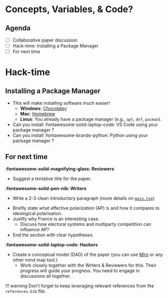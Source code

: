 # Concepts, Variables, & Code?

## Agenda
- [ ] Collaborative paper discussion 
- [ ] Hack-time: Installing a Package Manager
- [ ] For next time 

<!-- ## Notebook -->
<!-- - [:fontawesome-solid-file-code: Getting Started with Python](https://colab.research.google.com/github/mickaeltemporao/itds/blob/main/materials/01-getting-started.ipynb) -->

# Hack-time

## Installing a Package Manager
- This will make installing software much easier!
    - **Windows**: [Chocolatey](https://chocolatey.org/install)  
    - **Mac**: [Homebrew](https://brew.sh/)  
    - **Linux**: You already have a package manager (e.g., `apt`, `dnf`, `pacman`).  
- Can you install :fontawesome-solid-laptop-code: VS Code using your package manager ?
- Can you install :fontawesome-brands-python: Python using your package manager ?


<!-- - Make sure everyone joined the shared [GitHub repository](https://github.com/mickaeltemporao/paper-spsc-2026). -->
<!-- - Upload the some relevant codebooks or docs to our shared repository. -->
<!-- - Add a relevant commit message to describe your contribution. -->
<!-- - Push your changes to GitHub. -->

## For next time

**:fontawesome-solid-magnifying-glass: Reviewers**

- Suggest a tentative title for the paper.

**:fontawesome-solid-pen-nib: Writers**

- Write a 2-3 clean introductory paragraph (more details on [`main.typ`](https://typst.app/project/pItoK1GB7GRHDp8jniBMuD))
* Briefly state what affective polarization (AP) is and how it compares to ideological polarisation.
* Justify why France is an interesting case.
    * Discuss how electoral systems and multiparty competition can influence AP?
* End the section with clear hypotheses.

**:fontawesome-solid-laptop-code: Hackers**

- Create a conceptual model (DAG) of the paper (you can use [Miro](https://miro.com) or any other mind map tool.)
    - Work closely together with the Writers & Reviewers for this. Their progress will guide your progress. You need to engage in discussions all together.

!!! warning
    Don't forget to keep leveraging relevant references from the `references.bib` file.

